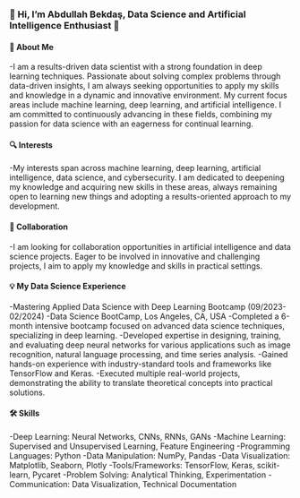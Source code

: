### 🌟 Hi, I’m Abdullah Bekdaş, Data Science and Artificial Intelligence Enthusiast 🌟
#### 🚀 About Me
-I am a results-driven data scientist with a strong foundation in deep learning techniques. Passionate about solving complex problems through data-driven insights, I am always seeking opportunities to apply my skills and knowledge in a dynamic and innovative environment. My current focus areas include machine learning, deep learning, and artificial intelligence. I am committed to continuously advancing in these fields, combining my passion for data science with an eagerness for continual learning.
#### 🔍 Interests
-My interests span across machine learning, deep learning, artificial intelligence, data science, and cybersecurity. I am dedicated to deepening my knowledge and acquiring new skills in these areas, always remaining open to learning new things and adopting a results-oriented approach to my development.
#### 🤝 Collaboration
-I am looking for collaboration opportunities in artificial intelligence and data science projects. Eager to be involved in innovative and challenging projects, I aim to apply my knowledge and skills in practical settings.

#### 💡 My Data Science Experience
-Mastering Applied Data Science with Deep Learning Bootcamp (09/2023-02/2024)
-Data Science BootCamp, Los Angeles, CA, USA
-Completed a 6-month intensive bootcamp focused on advanced data science techniques, specializing in deep learning.
-Developed expertise in designing, training, and evaluating deep neural networks for various applications such as image recognition, natural language processing, and time series analysis.
-Gained hands-on experience with industry-standard tools and frameworks like TensorFlow and Keras.
-Executed multiple real-world projects, demonstrating the ability to translate theoretical concepts into practical solutions.
#### 🛠 Skills
-Deep Learning: Neural Networks, CNNs, RNNs, GANs
-Machine Learning: Supervised and Unsupervised Learning, Feature Engineering
-Programming Languages: Python
-Data Manipulation: NumPy, Pandas
-Data Visualization: Matplotlib, Seaborn, Plotly
-Tools/Frameworks: TensorFlow, Keras, scikit-learn, Pycaret
-Problem Solving: Analytical Thinking, Experimentation
-Communication: Data Visualization, Technical Documentation

<!---
ahtabekdas/ahtabekdas is a ✨ special ✨ repository because its `README.md` (this file) appears on your GitHub profile.
You can click the Preview link to take a look at your changes.
--->
